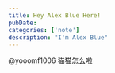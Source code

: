 ```yaml
---
title: Hey Alex Blue Here!
pubDate: 
categories: ['note']
description: "I'm Alex Blue"
---
```


@yooomf1006 猫猫怎么啦